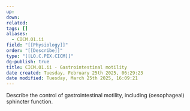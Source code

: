 ```yaml
---
up: 
down: 
related: 
tags: []
aliases:
  - CICM.O1.ii
field: "[[Physiology]]"
order: "[[Describe]]"
type: "[[LO.C.PEX.CICM]]"
dg-publish: true
title: CICM.O1.ii - Gastrointestinal motility
date created: Tuesday, February 25th 2025, 06:29:23
date modified: Tuesday, March 25th 2025, 16:09:21
---
```


Describe the control of gastrointestinal motility, including (oesophageal) sphincter function.
